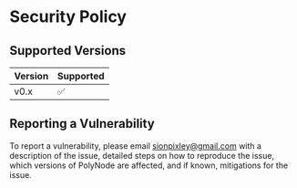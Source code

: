 # Security Policy

## Supported Versions

| Version | Supported          |
| ------- | ------------------ |
| v0.x    | :white_check_mark: |

## Reporting a Vulnerability

To report a vulnerability, please email sionpixley@gmail.com with a description of the issue, detailed steps on how to reproduce the issue, which versions of PolyNode are affected, and if known, mitigations for the issue.
